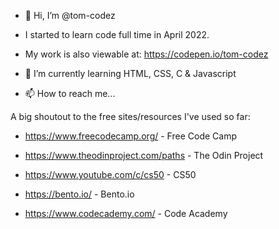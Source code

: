 - 👋 Hi, I’m @tom-codez

- I started to learn code full time in April 2022.

- My work is also viewable at: https://codepen.io/tom-codez

- 🌱 I’m currently learning HTML, CSS, C & Javascript

- 📫 How to reach me...

A big shoutout to the free sites/resources I've used so far:

- https://www.freecodecamp.org/ - Free Code Camp

- https://www.theodinproject.com/paths - The Odin Project

- https://www.youtube.com/c/cs50 - CS50

- https://bento.io/ - Bento.io

- https://www.codecademy.com/ - Code Academy
<!---
tom-codez/tom-codez is a ✨ special ✨ repository because its `README.md` (this file) appears on your GitHub profile.
You can click the Preview link to take a look at your changes.
--->
